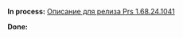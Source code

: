 **In process:**
[Описание для релиза Prs 1.68.24.1041](Описание%20для%20релиза%20Prs%201.68.24.1041.md)

**Done:**

